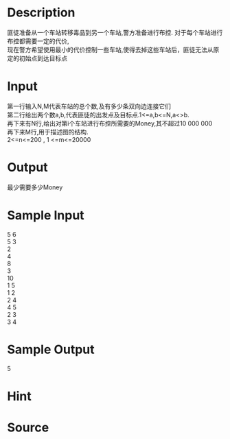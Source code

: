 
# Description

<div class="content"><div>匪徒准备从一个车站转移毒品到另一个车站,警方准备进行布控. 对于每个车站进行布控都需要一定的代价,</div>
<div>现在警方希望使用最小的代价控制一些车站,使得去掉这些车站后，匪徒无法从原定的初始点到达目标点</div></div>

# Input

<div class="content"><div>第一行输入N,M代表车站的总个数,及有多少条双向边连接它们</div>
<div>第二行给出两个数a,b,代表匪徒的出发点及目标点.1&lt;=a,b&lt;=N,a&lt;&gt;b. </div>
<div>再下来有N行,给出对第i个车站进行布控所需要的Money,其不超过10 000 000 </div>
<div>再下来M行,用于描述图的结构.</div>
<div>2&lt;=n&lt;=200 , 1 &lt;=m&lt;=20000</div></div>

# Output

<div class="content"><p>最少需要多少Money</p></div>

# Sample Input

<div class="content"><span class="sampledata">5 6<br/>
5 3<br/>
2<br/>
4<br/>
8<br/>
3<br/>
10<br/>
1 5<br/>
1 2<br/>
2 4<br/>
4 5<br/>
2 3<br/>
3 4</span></div>

# Sample Output

<div class="content"><span class="sampledata">5</span></div>

# Hint

<div class="content"><p></p></div>

# Source

<div class="content"><p><a href="problemset.php?search="></a></p></div>

